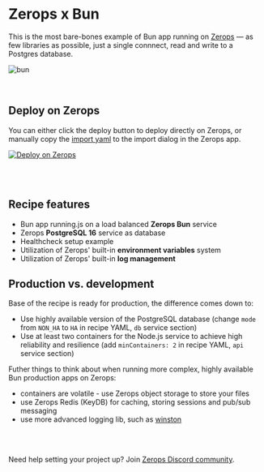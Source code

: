 # Zerops x Bun
This is the most bare-bones example of Bun app running on [Zerops](https://zerops.io) — as few libraries as possible, just a single connnect, read and write to a Postgres database.

![bun](https://github.com/zeropsio/recipe-shared-assets/blob/main/covers/cover-bun.png)

<br />

## Deploy on Zerops
You can either click the deploy button to deploy directly on Zerops, or manually copy the [import yaml](https://github.com/zeropsio/recipe-bun/blob/main/zerops-project-import.yml) to the import dialog in the Zerops app.

[![Deploy on Zerops](https://github.com/zeropsio/recipe-shared-assets/blob/main/deploy-button/green/deploy-button.svg)](https://app.zerops.io/recipe/bun)

<br/>
<br/>

## Recipe features
- Bun app running.js on a load balanced **Zerops Bun** service
- Zerops **PostgreSQL 16** service as database
- Healthcheck setup example
- Utilization of Zerops' built-in **environment variables** system
- Utilization of Zerops' built-in **log management**

## Production vs. development
Base of the recipe is ready for production, the difference comes down to:

- Use highly available version of the PostgreSQL database (change `mode` from `NON_HA` to `HA` in recipe YAML, `db` service section)
- Use at least two containers for the Node.js service to achieve high reliability and resilience (add `minContainers: 2` in recipe YAML, `api` service section)

Futher things to think about when running more complex, highly available Bun production apps on Zerops:
- containers are volatile - use Zerops object storage to store your files
- use Zerops Redis (KeyDB) for caching, storing sessions and pub/sub messaging
- use more advanced logging lib, such as [winston](https://github.com/winstonjs/winston)

<br/>
<br/>

Need help setting your project up? Join [Zerops Discord community](https://discord.com/invite/WDvCZ54).
